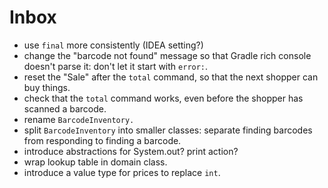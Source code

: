 # Inbox

- use `final` more consistently (IDEA setting?)
- change the "barcode not found" message so that Gradle rich console doesn't parse it: don't let it start with `error:`.
- reset the "Sale" after the `total` command, so that the next shopper can buy things.
- check that the `total` command works, even before the shopper has scanned a barcode.
- rename `BarcodeInventory.`
- split `BarcodeInventory` into smaller classes: separate finding barcodes from responding to finding a barcode.
- introduce abstractions for System.out? print action?
- wrap lookup table in domain class.
- introduce a value type for prices to replace `int`.

